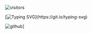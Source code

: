 ![visitors](https://visitor-badge.laobi.icu/badge?page_id=SofiaGC009.SofiaGC009)<br>

[![Typing SVG](https://readme-typing-svg.demolab.com/?lines=Hi+there!;I'm+Sofia+Garcia;Welcome+to+my+Github+Repo!)](https://git.io/typing-svg)

<!--
**SofiaGC009/SofiaGC009** is a ✨ _special_ ✨ repository because its `README.md` (this file) appears on your GitHub profile.

Here are some ideas to get you started:

- 🔭 I’m currently working on ...
- 🌱 I’m currently learning ...
- 👯 I’m looking to collaborate on ...
- 🤔 I’m looking for help with ...
- 💬 Ask me about ...
- 📫 How to reach me: ...
- 😄 Pronouns: ...
- ⚡ Fun fact: ...
-->

![github](https://img.shields.io/badge/GitHub-000000?style=for-the-badge&logo=GitHub&logoColor=white)]
